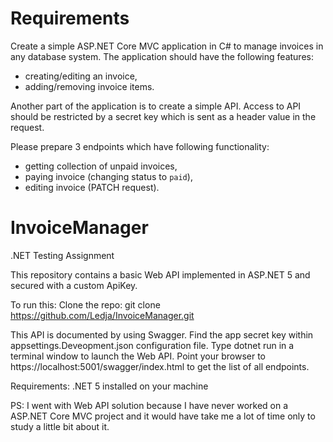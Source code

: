 # Requirements

Create a simple ASP.NET Core MVC application in C# to manage invoices in any database system. The application should have the following features:
* creating/editing an invoice,
* adding/removing invoice items.

Another part of the application is to create a simple API. Access to API should be restricted by a secret key which is sent as a header value in the request.

Please prepare 3 endpoints which have following functionality:
* getting collection of unpaid invoices,
* paying invoice (changing status to `paid`),
* editing invoice (PATCH request).



# InvoiceManager
.NET Testing Assignment

This repository contains a basic Web API implemented in ASP.NET 5 and secured with a custom ApiKey.

To run this:
Clone the repo: git clone https://github.com/Ledja/InvoiceManager.git

This API is documented by using Swagger.
Find the app secret key within appsettings.Deveopment.json configuration file.
Type dotnet run in a terminal window to launch the Web API.
Point your browser to https://localhost:5001/swagger/index.html to get the list of all endpoints.


Requirements:
.NET 5 installed on your machine

PS: I went with Web API solution because I have never worked on a ASP.NET Core MVC project and it would have take me a lot of time only to study a little bit about it.


